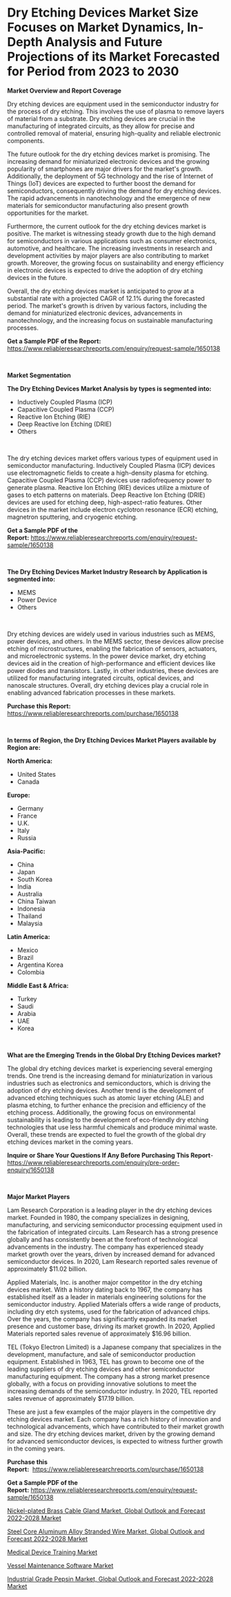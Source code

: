 <p><h1>Dry Etching Devices Market Size Focuses on Market Dynamics, In-Depth Analysis and Future Projections of its Market Forecasted for Period from 2023 to 2030</h1></p><p><strong>Market Overview and Report Coverage</strong></p>
<p><p>Dry etching devices are equipment used in the semiconductor industry for the process of dry etching. This involves the use of plasma to remove layers of material from a substrate. Dry etching devices are crucial in the manufacturing of integrated circuits, as they allow for precise and controlled removal of material, ensuring high-quality and reliable electronic components.</p><p>The future outlook for the dry etching devices market is promising. The increasing demand for miniaturized electronic devices and the growing popularity of smartphones are major drivers for the market's growth. Additionally, the deployment of 5G technology and the rise of Internet of Things (IoT) devices are expected to further boost the demand for semiconductors, consequently driving the demand for dry etching devices. The rapid advancements in nanotechnology and the emergence of new materials for semiconductor manufacturing also present growth opportunities for the market.</p><p>Furthermore, the current outlook for the dry etching devices market is positive. The market is witnessing steady growth due to the high demand for semiconductors in various applications such as consumer electronics, automotive, and healthcare. The increasing investments in research and development activities by major players are also contributing to market growth. Moreover, the growing focus on sustainability and energy efficiency in electronic devices is expected to drive the adoption of dry etching devices in the future.</p><p>Overall, the dry etching devices market is anticipated to grow at a substantial rate with a projected CAGR of 12.1% during the forecasted period. The market's growth is driven by various factors, including the demand for miniaturized electronic devices, advancements in nanotechnology, and the increasing focus on sustainable manufacturing processes.</p></p>
<p><strong>Get a Sample PDF of the Report:</strong> <a href="https://www.reliableresearchreports.com/enquiry/request-sample/1650138">https://www.reliableresearchreports.com/enquiry/request-sample/1650138</a></p>
<p>&nbsp;</p>
<p><strong>Market Segmentation</strong></p>
<p><strong>The Dry Etching Devices Market Analysis by types is segmented into:</strong></p>
<p><ul><li>Inductively Coupled Plasma (ICP)</li><li>Capacitive Coupled Plasma (CCP)</li><li>Reactive lon Etching (RIE)</li><li>Deep Reactive lon Etching (DRIE)</li><li>Others</li></ul></p>
<p>&nbsp;</p>
<p><p>The dry etching devices market offers various types of equipment used in semiconductor manufacturing. Inductively Coupled Plasma (ICP) devices use electromagnetic fields to create a high-density plasma for etching. Capacitive Coupled Plasma (CCP) devices use radiofrequency power to generate plasma. Reactive Ion Etching (RIE) devices utilize a mixture of gases to etch patterns on materials. Deep Reactive Ion Etching (DRIE) devices are used for etching deep, high-aspect-ratio features. Other devices in the market include electron cyclotron resonance (ECR) etching, magnetron sputtering, and cryogenic etching.</p></p>
<p><strong>Get a Sample PDF of the Report:</strong>&nbsp;<a href="https://www.reliableresearchreports.com/enquiry/request-sample/1650138">https://www.reliableresearchreports.com/enquiry/request-sample/1650138</a></p>
<p>&nbsp;</p>
<p><strong>The Dry Etching Devices Market Industry Research by Application is segmented into:</strong></p>
<p><ul><li>MEMS</li><li>Power Device</li><li>Others</li></ul></p>
<p>&nbsp;</p>
<p><p>Dry etching devices are widely used in various industries such as MEMS, power devices, and others. In the MEMS sector, these devices allow precise etching of microstructures, enabling the fabrication of sensors, actuators, and microelectronic systems. In the power device market, dry etching devices aid in the creation of high-performance and efficient devices like power diodes and transistors. Lastly, in other industries, these devices are utilized for manufacturing integrated circuits, optical devices, and nanoscale structures. Overall, dry etching devices play a crucial role in enabling advanced fabrication processes in these markets.</p></p>
<p><strong>Purchase this Report:</strong>&nbsp; <a href="https://www.reliableresearchreports.com/purchase/1650138">https://www.reliableresearchreports.com/purchase/1650138</a></p>
<p>&nbsp;</p>
<p><strong>In terms of Region, the Dry Etching Devices Market Players available by Region are:</strong></p>
<p>
    <p> <strong> North America: </strong>
        <ul>
            <li>United States</li>
            <li>Canada</li>
        </ul>
        </p> 
    <p> <strong> Europe: </strong>
        <ul>
            <li>Germany</li>
            <li>France</li>
            <li>U.K.</li>
            <li>Italy</li>
            <li>Russia</li>
        </ul>
        </p> 
    <p> <strong> Asia-Pacific: </strong>
        <ul>
            <li>China</li>
            <li>Japan</li>
            <li>South Korea</li>
            <li>India</li>
            <li>Australia</li>
            <li>China Taiwan</li>
            <li>Indonesia</li>
            <li>Thailand</li>
            <li>Malaysia</li>
        </ul>
        </p> 
    <p> <strong> Latin America: </strong>
        <ul>
            <li>Mexico</li>
            <li>Brazil</li>
            <li>Argentina Korea</li>
            <li>Colombia</li>
        </ul>
        </p> 
    <p> <strong> Middle East & Africa: </strong>
        <ul>
            <li>Turkey</li>
            <li>Saudi</li>
            <li>Arabia</li>
            <li>UAE</li>
            <li>Korea</li>
        </ul>
    </p>
    </p>
<p>&nbsp;</p>
<p><strong>What are the Emerging Trends in the Global Dry Etching Devices market?</strong></p>
<p><p>The global dry etching devices market is experiencing several emerging trends. One trend is the increasing demand for miniaturization in various industries such as electronics and semiconductors, which is driving the adoption of dry etching devices. Another trend is the development of advanced etching techniques such as atomic layer etching (ALE) and plasma etching, to further enhance the precision and efficiency of the etching process. Additionally, the growing focus on environmental sustainability is leading to the development of eco-friendly dry etching technologies that use less harmful chemicals and produce minimal waste. Overall, these trends are expected to fuel the growth of the global dry etching devices market in the coming years.</p></p>
<p><strong>Inquire or Share Your Questions If Any Before Purchasing This Report</strong>- <a href="https://www.reliableresearchreports.com/enquiry/pre-order-enquiry/1650138">https://www.reliableresearchreports.com/enquiry/pre-order-enquiry/1650138</a></p>
<p>&nbsp;</p>
<p><strong>Major Market Players</strong></p>
<p><p>Lam Research Corporation is a leading player in the dry etching devices market. Founded in 1980, the company specializes in designing, manufacturing, and servicing semiconductor processing equipment used in the fabrication of integrated circuits. Lam Research has a strong presence globally and has consistently been at the forefront of technological advancements in the industry. The company has experienced steady market growth over the years, driven by increased demand for advanced semiconductor devices. In 2020, Lam Research reported sales revenue of approximately $11.02 billion.</p><p>Applied Materials, Inc. is another major competitor in the dry etching devices market. With a history dating back to 1967, the company has established itself as a leader in materials engineering solutions for the semiconductor industry. Applied Materials offers a wide range of products, including dry etch systems, used for the fabrication of advanced chips. Over the years, the company has significantly expanded its market presence and customer base, driving its market growth. In 2020, Applied Materials reported sales revenue of approximately $16.96 billion.</p><p>TEL (Tokyo Electron Limited) is a Japanese company that specializes in the development, manufacture, and sale of semiconductor production equipment. Established in 1963, TEL has grown to become one of the leading suppliers of dry etching devices and other semiconductor manufacturing equipment. The company has a strong market presence globally, with a focus on providing innovative solutions to meet the increasing demands of the semiconductor industry. In 2020, TEL reported sales revenue of approximately $17.19 billion.</p><p>These are just a few examples of the major players in the competitive dry etching devices market. Each company has a rich history of innovation and technological advancements, which have contributed to their market growth and size. The dry etching devices market, driven by the growing demand for advanced semiconductor devices, is expected to witness further growth in the coming years.</p></p>
<p><strong>Purchase this Report:</strong>&nbsp;&nbsp;<a href="https://www.reliableresearchreports.com/purchase/1650138">https://www.reliableresearchreports.com/purchase/1650138</a></p>
<p></p>
<p><strong>Get a Sample PDF of the Report:</strong>&nbsp;<a href="https://www.reliableresearchreports.com/enquiry/request-sample/1650138">https://www.reliableresearchreports.com/enquiry/request-sample/1650138</a></p>
<p><p><a href="https://www.linkedin.com/pulse/nickel-plated-brass-cable-gland-market-global-outlook/">Nickel-plated Brass Cable Gland Market, Global Outlook and Forecast 2022-2028 Market</a></p><p><a href="https://www.linkedin.com/pulse/steel-core-aluminum-alloy-stranded-wire-market-global-outlook/">Steel Core Aluminum Alloy Stranded Wire Market, Global Outlook and Forecast 2022-2028 Market</a></p><p><a href="https://medium.com/@drakecorwin2023/medical-device-training-market-insights-into-market-cagr-market-trends-and-growth-strategies-7036a03feeac">Medical Device Training Market</a></p><p><a href="https://medium.com/@irmaabshire/vessel-maintenance-software-market-the-key-to-successful-business-strategy-forecast-till-2030-0e9061ef0c5a">Vessel Maintenance Software Market</a></p><p><a href="https://www.linkedin.com/pulse/industrial-grade-pepsin-market-global-outlook-forecast-2022-2028/">Industrial Grade Pepsin Market, Global Outlook and Forecast 2022-2028 Market</a></p></p>